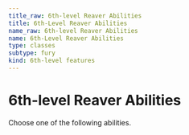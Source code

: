 ```yaml
---
title_raw: 6th-level Reaver Abilities
title: 6th-Level Reaver Abilities
name_raw: 6th-level Reaver Abilities
name: 6th-Level Reaver Abilities
type: classes
subtype: fury
kind: 6th-level features
---
```


# 6th-level Reaver Abilities

Choose one of the following abilities.
